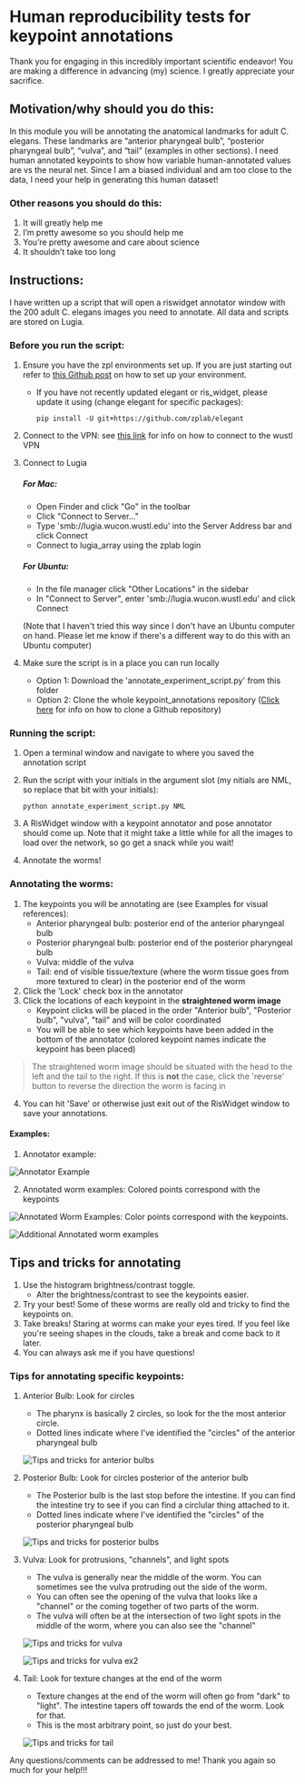 # Human reproducibility tests for keypoint annotations

Thank you for engaging in this incredibly important scientific endeavor! You are making a difference in advancing (my) science. I greatly appreciate your sacrifice.

## Motivation/why should you do this:

In this module you will be annotating the anatomical landmarks for adult C. elegans. These landmarks are “anterior pharyngeal bulb”, “posterior pharyngeal bulb”, “vulva”, and “tail” (examples in other sections). I need human annotated keypoints to show how variable human-annotated values are vs the neural net. Since I am a biased individual and am too close to the data, I need your help in generating this human dataset! 

###  Other reasons you should do this:
  1.	It will greatly help me
  2.	I’m pretty awesome so you should help me
  3.	You’re pretty awesome and care about science
  4.	It shouldn’t take too long

## Instructions:
I have written up a script that will open a riswidget annotator window with the 200 adult C. elegans images you need to annotate. All data and scripts are stored on Lugia.

###  Before you run the script:
1.	Ensure you have the zpl environments set up. If you are just starting out refer to [this Github post](https://github.com/zplab/protocols/blob/master/computer%20protocols/zplab%20Python%20Environment.md) on how to set up your environment.
    * If you have not recently updated elegant or ris_widget, please update it using (change elegant for specific packages): 
    
       ```pip install -U git+https://github.com/zplab/elegant```
2.	Connect to the VPN: see [this link](https://it.wustl.edu/items/connect/) for info on how to connect to the wustl VPN
3.  Connect to Lugia
    ##### For Mac:
    * Open Finder and click "Go" in the toolbar
    * Click "Connect to Server..."
    * Type 'smb://lugia.wucon.wustl.edu' into the Server Address bar and click Connect
    * Connect to lugia_array using the zplab login
    ##### For Ubuntu:
    * In the file manager click "Other Locations" in the sidebar
    * In "Connect to Server", enter 'smb://lugia.wucon.wustl.edu' and click Connect
    
    (Note that I haven't tried this way since I don't have an Ubuntu computer on hand. Please let me know if there's a different way to do this with an Ubuntu computer)
4.  Make sure the script is in a place you can run locally
    * Option 1: Download the 'annotate_experiment_script.py' from this folder
    * Option 2: Clone the whole keypoint_annotations repository ([Click here](https://docs.github.com/en/enterprise/2.13/user/articles/cloning-a-repository) for info on how to clone a Github repository)
    
### Running the script:
1.  Open a terminal window and navigate to where you saved the annotation script
2.  Run the script with your initials in the argument slot (my nitials are NML, so replace that bit with your initials):
    
    ```python annotate_experiment_script.py NML```
3.  A RisWidget window with a keypoint annotator and pose annotator should come up. Note that it might take a little while for all the images to load over the network, so go get a snack while you wait!
4.  Annotate the worms!
### Annotating the worms:
1.  The keypoints you will be annotating are (see Examples for visual references):
    * Anterior pharyngeal bulb: posterior end of the anterior pharyngeal bulb 
    * Posterior pharyngeal bulb: posterior end of the posterior pharyngeal bulb
    * Vulva: middle of the vulva 
    * Tail: end of visible tissue/texture (where the worm tissue goes from more textured to clear) in the posterior end of the worm
2.  Click the 'Lock' check box in the annotator
3.  Click the locations of each keypoint in the **straightened worm image**
    * Keypoint clicks will be placed in the order "Anterior bulb", "Posterior bulb", "vulva", "tail" and will be color coordinated
    * You will be able to see which keypoints have been added in the bottom of the annotator (colored keypoint names indicate the keypoint has been placed)

> The straightened worm image should be situated with the head to the left and the tail to the right. If this is **not** the case, click the 'reverse' button to reverse the direction the worm is facing in

4. You can hit 'Save' or otherwise just exit out of the RisWidget window to save your annotations. 
    
#### Examples:
1.  Annotator example:

![Annotator Example](https://github.com/zplab-dev/keypoint_annotation/blob/master/keypoint_annotation/reproducibility/Examples/annotator_ex.png)

2.  Annotated worm examples: Colored points correspond with the keypoints

![Annotated Worm Examples: Color points correspond with the keypoints.](https://github.com/zplab-dev/keypoint_annotation/blob/master/keypoint_annotation/reproducibility/Examples/examples_legend.png)

![Additional Annotated worm examples](https://github.com/zplab-dev/keypoint_annotation/blob/master/keypoint_annotation/reproducibility/Examples/examples1.png)

## Tips and tricks for annotating

1.  Use the histogram brightness/contrast toggle.
    * Alter the brightness/contrast to see the keypoints easier.
2.  Try your best! Some of these worms are really old and tricky to find the keypoints on.
3.  Take breaks! Staring at worms can make your eyes tired. If you feel like you're seeing shapes in the clouds, take a break and come back to it later.
4.  You can always ask me if you have questions!

### Tips for annotating specific keypoints:
1.  Anterior Bulb: Look for circles
    * The pharynx is basically 2 circles, so look for the the most anterior circle.
    * Dotted lines indicate where I've identified the "circles" of the anterior pharyngeal bulb
    
    ![Tips and tricks for anterior bulbs](https://github.com/zplab-dev/keypoint_annotation/blob/master/keypoint_annotation/reproducibility/Examples/Anterior_bulb_tips1.gif)

2.  Posterior Bulb: Look for circles posterior of the anterior bulb
    * The Posterior bulb is the last stop before the intestine. If you can find the intestine try to see if you can find a circlular thing attached to it.
    * Dotted lines indicate where I've identified the "circles" of the posterior pharyngeal bulb
    
    ![Tips and tricks for posterior bulbs](https://github.com/zplab-dev/keypoint_annotation/blob/master/keypoint_annotation/reproducibility/Examples/posterior_bulb_tips.gif)
    
3.  Vulva: Look for protrusions, "channels", and light spots
    * The vulva is generally near the middle of the worm. You can sometimes see the vulva protruding out the side of the worm.
    * You can often see the opening of the vulva that looks like a "channel" or the coming together of two parts of the worm.
    * The vulva will often be at the intersection of two light spots in the middle of the worm, where you can also see the "channel"
    
    ![Tips and tricks for vulva](https://github.com/zplab-dev/keypoint_annotation/blob/master/keypoint_annotation/reproducibility/Examples/Vulva_tips.png)
    
    ![Tips and tricks for vulva ex2](https://github.com/zplab-dev/keypoint_annotation/blob/master/keypoint_annotation/reproducibility/Examples/vulva_tips1.png)
    
7.  Tail: Look for texture changes at the end of the worm
    * Texture changes at the end of the worm will often go from "dark" to "light". The intestine tapers off towards the end of the worm. Look for that.
    * This is the most arbitrary point, so just do your best.
    
    ![Tips and tricks for tail](https://github.com/zplab-dev/keypoint_annotation/blob/master/keypoint_annotation/reproducibility/Examples/tail_tips.png)
    
Any questions/comments can be addressed to me!
Thank you again so much for your help!!!
